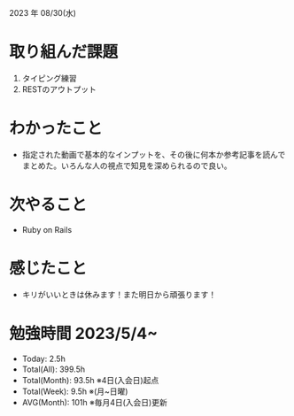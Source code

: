 2023 年 08/30(水)

# 取り組んだ課題

1. タイピング練習
2. RESTのアウトプット

# わかったこと

* 指定された動画で基本的なインプットを、その後に何本か参考記事を読んでまとめた。いろんな人の視点で知見を深められるので良い。

# 次やること

* Ruby on Rails

# 感じたこと

* キリがいいときは休みます！また明日から頑張ります！

# 勉強時間 2023/5/4~

* Today: 2.5h
* Total(All): 399.5h　
* Total(Month): 93.5h ※4日(入会日)起点
* Total(Week): 9.5h ※(月~日曜)
* AVG(Month): 101h ※毎月4日(入会日)更新
